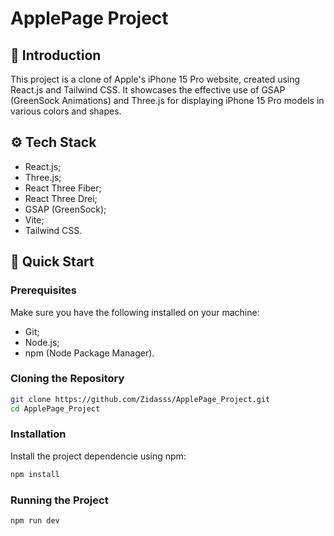 # ApplePage Project

## 🤖 Introduction
This project is a clone of Apple's iPhone 15 Pro website, created using React.js and Tailwind CSS. It showcases the effective use of GSAP (GreenSock Animations) and Three.js for displaying iPhone 15 Pro models in various colors and shapes.


## ⚙️ Tech Stack
- React.js;
- Three.js;
- React Three Fiber;
- React Three Drei;
- GSAP (GreenSock);
- Vite;
- Tailwind CSS.

## 🤸 Quick Start

### Prerequisites
Make sure you have the following installed on your machine:
- Git;
- Node.js;
- npm (Node Package Manager).


### Cloning the Repository
```bash
git clone https://github.com/Zidasss/ApplePage_Project.git
cd ApplePage_Project
```

### Installation
Install the project dependencie using npm:
```bash
npm install
```
### Running the Project
```bash
npm run dev
```
